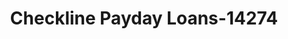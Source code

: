 ---
f_zip-code: 85283
f_state-code: AZ
title: Checkline Payday Loans-14274
f_phone: 480-456-5577
f_city-only: Tempe
f_address: 805 West Baseline Road Suite 1 Tempe
f_location-unique-id: '14274'
slug: checkline-payday-loans-14274
updated-on: '2024-05-30T13:46:58.046Z'
created-on: '2024-05-30T13:36:59.803Z'
published-on: '2024-05-30T13:54:32.469Z'
f_city-state: cms/city/tempe-az.md
f_company: cms/company/checkline-payday-loans.md
f_state: cms/state/arizona.md
layout: '[payday-loan].html'
tags: payday-loan
---
